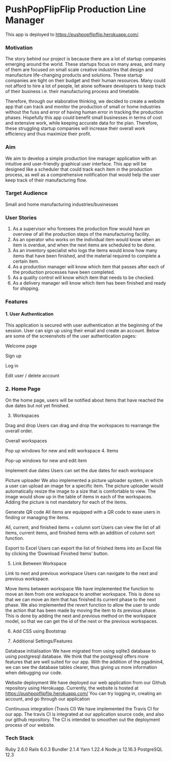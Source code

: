 # PushPopFlipFlip Production Line Manager

This app is deployed to https://pushpopflipflip.herokuapp.com/.

### Motivation

The story behind our project is because there are a lot of startup companies emerging around the world. These startups focus on many areas, and many of them are focused on small scale creative industries that design and manufacture life-changing products and solutions. These startup companies are tight on their budget and their human resources. Many could not afford to hire a lot of people, let alone software developers to keep track of their business i.e. their manufacturing process and timetable.

Therefore, through our elaborative thinking, we decided to create a website app that can track and monitor the production of small or home industries without the fuss and error of having human error in tracking the production phases. Hopefully this app could benefit small businesses in terms of cost and extensive work, while keeping accurate data for the plan. Therefore, these struggling startup companies will increase their overall work efficiency and thus maximize their profit.


### Aim

We aim to develop a simple production line manager application with an intuitive and user-friendly graphical user interface. This app will be designed like a scheduler that could track each item in the production process, as well as a comprehensive notification that would help the user keep track of their manufacturing flow.


### Target Audience

Small and home manufacturing industries/businesses


### User Stories

1. As a supervisor who foresees the production flow would have an overview of all the production steps of the manufacturing facility.
2. As an operator who works on the individual item would know when an item is overdue, and when the next items are scheduled to be done.
3. As an inventory specialist who logs the items would know how many items that have been finished, and the material required to complete a certain item.
4. As a production manager will know which item that passes after each of the production processes have been completed.
5. As a quality control will know which item that needs to be checked.
6. As a delivery manager will know which item has been finished and ready for shipping.


### Features

#### 1. User Authentication

This application is secured with user authentication at the beginning of the session. User can sign up using their email and create an account. Below are some of the screenshots of the user authentication pages:

Welcome page


Sign up



Log in


Edit user / delete account


### 2. Home Page
On the home page, users will be notified about items that have reached the due dates but not yet finished.




3. Workspaces

Drag and drop
Users can drag and drop the workspaces to rearrange the overall order.




Overall workspaces


Pop up windows for new and edit workspace
4. Items

Pop-up windows for new and edit item


Implement due dates
Users can set the due dates for each workspace


Picture uploader
We also implemented a picture uploader system, in which a user can upload an image for a specific item. The picture uploader would automatically resize the image to a size that is comfortable to view. The image would show up in the table of items in each of the workspaces. Adding the picture is not mandatory for each of the items.

Generate QR code
All items are equipped with a QR code to ease users in finding or managing the items.


All, current, and finished items + column sort
Users can view the list of all items, current items, and finished items with an addition of column sort function.



Export to Excel
Users can export the list of finished items into an Excel file by clicking the ‘Download Finished Items’ button.




5. Link Between Workspace

Link to next and previous workspace
Users can navigate to the next and previous workspace.


Move items between workspace
We have implemented the function to move an item from one workspace to another workspace. This is done so that we can move an item that has finished its current phase to the next phase. We also implemented the revert function to allow the user to undo the action that has been made by moving the item to its previous phase. This is done by adding the next and previous method on the workspace model, so that we can get the id of the next or the previous workspaces.




6. Add CSS using Bootstrap


7. Additional Settings/Features

Database initialisation
We have migrated from using sqlite3 database to using postgresql database. We think that the postgresql offers more features that are well suited for our app. With the addition of the pgadmin4, we can see the database tables clearer, thus giving us more information when debugging our code.


Website deployment
We have deployed our web application from our Github repository using Herokuapp. Currently, the website is hosted at https://pushpopflipflip.herokuapp.com/
You can try logging in, creating an account, and go through our application

Continuous integration (Travis CI)
We have implemented the Travis CI for our app. The travis CI is integrated at our application source code, and also our github repository. The CI is intended to smoothen out the deployment process of our website.



 

### Tech Stack

Ruby 2.6.0
Rails 6.0.3
Bundler 2.1.4
Yarn 1.22.4
Node.js 12.16.3
PostgreSQL 12.3
